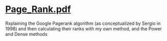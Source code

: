 # [Page_Rank.pdf](https://github.com/bilan604/GooglePagerank/blob/main/Page_Rank.pdf)  

Rxplaining the Google Pagerank algorithm (as conceptualized by Sergio in 1998) and then calculating their ranks with my own method, and the Power and Dense methods
